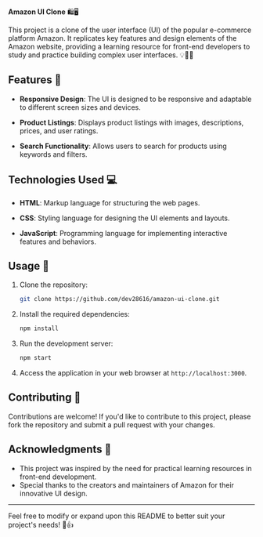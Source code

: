 **Amazon UI Clone** 🛍️🖥️

This project is a clone of the user interface (UI) of the popular e-commerce platform Amazon. It replicates key features and design elements of the Amazon website, providing a learning resource for front-end developers to study and practice building complex user interfaces. 💡👨‍💻

## Features 🚀

- **Responsive Design**: The UI is designed to be responsive and adaptable to different screen sizes and devices.

- **Product Listings**: Displays product listings with images, descriptions, prices, and user ratings.

- **Search Functionality**: Allows users to search for products using keywords and filters.

## Technologies Used 💻

- **HTML**: Markup language for structuring the web pages.
  
- **CSS**: Styling language for designing the UI elements and layouts.

- **JavaScript**: Programming language for implementing interactive features and behaviors.

## Usage 📝

1. Clone the repository:

   ```bash
   git clone https://github.com/dev28616/amazon-ui-clone.git
   ```

2. Install the required dependencies:

   ```bash
   npm install
   ```

3. Run the development server:

   ```bash
   npm start
   ```

4. Access the application in your web browser at `http://localhost:3000`.

## Contributing 🤝

Contributions are welcome! If you'd like to contribute to this project, please fork the repository and submit a pull request with your changes.

## Acknowledgments 🙏

- This project was inspired by the need for practical learning resources in front-end development.
- Special thanks to the creators and maintainers of Amazon for their innovative UI design.

---
Feel free to modify or expand upon this README to better suit your project's needs! 🎨👍
